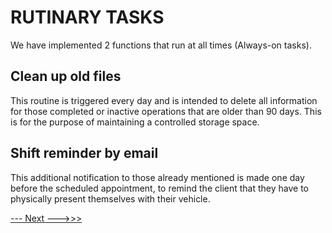 # RUTINARY TASKS

We have implemented 2 functions that run at all times (Always-on tasks).

## Clean up old files

This routine is triggered every day and is intended to delete all information for those completed or inactive operations that are older than 90 days. This is for the purpose of maintaining a controlled storage space.

## Shift reminder by email

This additional notification to those already mentioned is made one day before the scheduled appointment, to remind the client that they have to physically present themselves with their vehicle.


[--- Next --->>>](dashboard.md#DASHBOARD)
